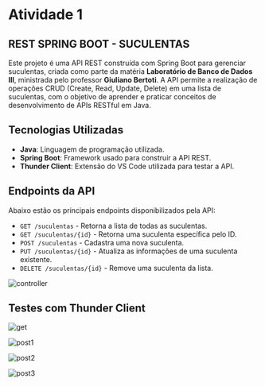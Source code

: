 # Atividade 1

## REST SPRING BOOT - SUCULENTAS

Este projeto é uma API REST construída com Spring Boot para gerenciar suculentas, criada como parte da matéria **Laboratório de Banco de Dados III**, ministrada pelo professor **Giuliano Bertoti**. A API permite a realização de operações CRUD (Create, Read, Update, Delete) em uma lista de suculentas, com o objetivo de aprender e praticar conceitos de desenvolvimento de APIs RESTful em Java.
  
## Tecnologias Utilizadas

- **Java**: Linguagem de programação utilizada.
- **Spring Boot**: Framework usado para construir a API REST.
- **Thunder Client**: Extensão do VS Code utilizada para testar a API.

## Endpoints da API

Abaixo estão os principais endpoints disponibilizados pela API:

- `GET /suculentas` - Retorna a lista de todas as suculentas.
- `GET /suculentas/{id}` - Retorna uma suculenta específica pelo ID.
- `POST /suculentas` - Cadastra uma nova suculenta.
- `PUT /suculentas/{id}` - Atualiza as informações de uma suculenta existente.
- `DELETE /suculentas/{id}` - Remove uma suculenta da lista.

![controller](https://github.com/user-attachments/assets/1b5fd620-c6ce-43f3-ad82-bdadef1a8b8d)

## Testes com Thunder Client

![get](https://github.com/user-attachments/assets/607c94aa-62f4-413e-a08c-d62655f9d1e0)


![post1](https://github.com/user-attachments/assets/4244e5a1-765a-4c81-b6d3-b9524f0a9fe7)

![post2](https://github.com/user-attachments/assets/be44da0b-3003-40a8-92ca-82ec84af93bc)

![post3](https://github.com/user-attachments/assets/24f19dfe-399f-4cca-bc7a-aaf386f906cf)
